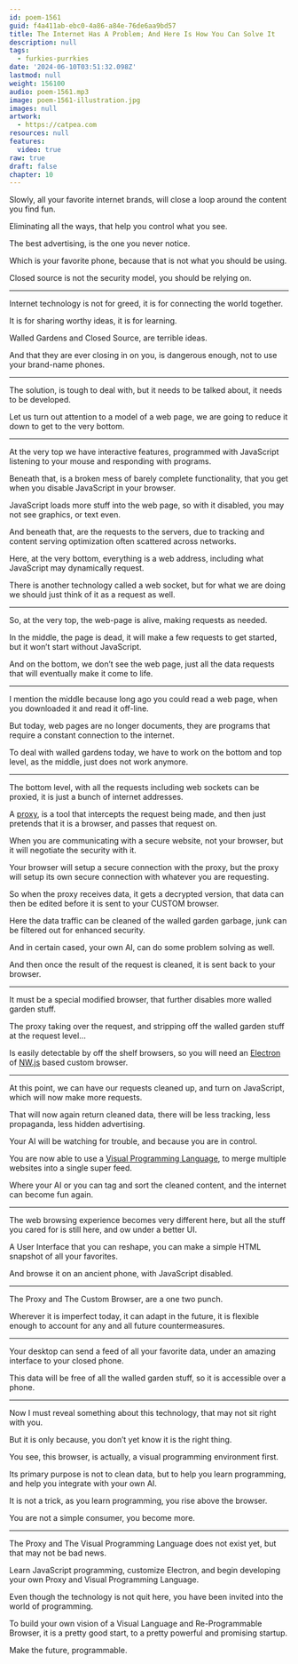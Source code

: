 ```yaml
---
id: poem-1561
guid: f4a411ab-ebc0-4a86-a84e-76de6aa9bd57
title: The Internet Has A Problem; And Here Is How You Can Solve It
description: null
tags:
  - furkies-purrkies
date: '2024-06-10T03:51:32.098Z'
lastmod: null
weight: 156100
audio: poem-1561.mp3
image: poem-1561-illustration.jpg
images: null
artwork:
  - https://catpea.com
resources: null
features:
  video: true
raw: true
draft: false
chapter: 10
---
```


Slowly, all your favorite internet brands,
will close a loop around the content you find fun.

Eliminating all the ways,
that help you control what you see.

The best advertising,
is the one you never notice.

Which is your favorite phone,
because that is not what you should be using.

Closed source is not the security model,
you should be relying on.

---

Internet technology is not for greed,
it is for connecting the world together.

It is for sharing worthy ideas,
it is for learning.

Walled Gardens and Closed Source,
are terrible ideas.

And that they are ever closing in on you,
is dangerous enough, not to use your brand-name phones.

---

The solution, is tough to deal with,
but it needs to be talked about, it needs to be developed.

Let us turn out attention to a model of a web page,
we are going to reduce it down to get to the very bottom.

---

At the very top we have interactive features,
programmed with JavaScript listening to your mouse and responding with programs.

Beneath that, is a broken mess of barely complete functionality,
that you get when you disable JavaScript in your browser.

JavaScript loads more stuff into the web page,
so with it disabled, you may not see graphics, or text even.

And beneath that, are the requests to the servers,
due to tracking and content serving optimization often scattered across networks.

Here, at the very bottom, everything is a web address,
including what JavaScript may dynamically request.

There is another technology called a web socket,
but for what we are doing we should just think of it as a request as well.

---

So, at the very top,
the web-page is alive, making requests as needed.

In the middle, the page is dead,
it will make a few requests to get started, but it won’t start without JavaScript.

And on the bottom, we don’t see the web page,
just all the data requests that will eventually make it come to life.

---

I mention the middle because long ago you could read a web page,
when you downloaded it and read it off-line.

But today, web pages are no longer documents,
they are programs that require a constant connection to the internet.

To deal with walled gardens today,
we have to work on the bottom and top level, as the middle, just does not work anymore.

---

The bottom level, with all the requests including web sockets can be proxied,
it is just a bunch of internet addresses.

A [proxy][0], is a tool that intercepts the request being made,
and then just pretends that it is a browser, and passes that request on.

When you are communicating with a secure website,
not your browser, but it will negotiate the security with it.

Your browser will setup a secure connection with the proxy,
but the proxy will setup its own secure connection with whatever you are requesting.

So when the proxy receives data, it gets a decrypted version,
that data can then be edited before it is sent to your CUSTOM browser.

Here the data traffic can be cleaned of the walled garden garbage,
junk can be filtered out for enhanced security.

And in certain cased, your own AI,
can do some problem solving as well.

And then once the result of the request is cleaned,
it is sent back to your browser.

---

It must be a special modified browser,
that further disables more walled garden stuff.

The proxy taking over the request,
and stripping off the walled garden stuff at the request level…

Is easily detectable by off the shelf browsers,
so you will need an [Electron][1] of [NW.js][2] based custom browser.

---

At this point, we can have our requests cleaned up,
and turn on JavaScript, which will now make more requests.

That will now again return cleaned data,
there will be less tracking, less propaganda, less hidden advertising.

Your AI will be watching for trouble,
and because you are in control.

You are now able to use a [Visual Programming Language][3],
to merge multiple websites into a single super feed.

Where your AI or you can tag and sort the cleaned content,
and the internet can become fun again.

---

The web browsing experience becomes very different here,
but all the stuff you cared for is still here, and ow under a better UI.

A User Interface that you can reshape,
you can make a simple HTML snapshot of all your favorites.

And browse it on an ancient phone,
with JavaScript disabled.

---

The Proxy and The Custom Browser,
are a one two punch.

Wherever it is imperfect today, it can adapt in the future,
it is flexible enough to account for any and all future countermeasures.

---

Your desktop can send a feed of all your favorite data,
under an amazing interface to your closed phone.

This data will be free of all the walled garden stuff,
so it is accessible over a phone.

---

Now I must reveal something about this technology,
that may not sit right with you.

But it is only because,
you don’t yet know it is the right thing.


You see, this browser, is actually,
a visual programming environment first.

Its primary purpose is not to clean data,
but to help you learn programming, and help you integrate with your own AI.

It is not a trick, as you learn programming,
you rise above the browser.

You are not a simple consumer,
you become more.

---

The Proxy and The Visual Programming Language does not exist yet,
but that may not be bad news.

Learn JavaScript programming, customize Electron,
and begin developing your own Proxy and Visual Programming Language.

Even though the technology is not quit here,
you have been invited into the world of programming.

To build your own vision of a Visual Language and Re-Programmable Browser,
it is a pretty good start, to a pretty powerful and promising startup.

Make the future,
programmable.

[0]: https://github.com/http-party/node-http-proxy
[1]: https://www.youtube.com/results?search_query=Electron+Tutorial
[2]: https://www.youtube.com/results?search_query=NW.js+tutorial
[3]: https://www.youtube.com/results?search_query=What+Is+A+Visual+Programming+Language
